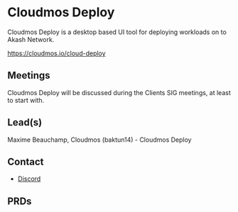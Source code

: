 # Cloudmos Deploy

Cloudmos Deploy is a desktop based UI tool for deploying workloads on to Akash Network. 

https://cloudmos.io/cloud-deploy


## Meetings

Cloudmos Deploy will be discussed during the Clients SIG meetings, at least to start with.

## Lead(s)

Maxime Beauchamp, Cloudmos (baktun14) - Cloudmos Deploy

## Contact

- [Discord](https://discord.com/channels/747885925232672829/874808726513651782) 

## PRDs
